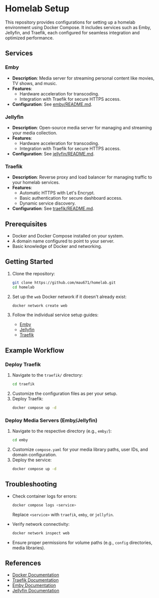 # Homelab Setup

This repository provides configurations for setting up a homelab environment using Docker Compose. It includes services such as Emby, Jellyfin, and Traefik, each configured for seamless integration and optimized performance.

## Services

### Emby
- **Description**: Media server for streaming personal content like movies, TV shows, and music.
- **Features**:
  - Hardware acceleration for transcoding.
  - Integration with Traefik for secure HTTPS access.
- **Configuration**:
  See [emby/README.md](emby/README.md).

### Jellyfin
- **Description**: Open-source media server for managing and streaming your media collection.
- **Features**:
  - Hardware acceleration for transcoding.
  - Integration with Traefik for secure HTTPS access.
- **Configuration**:
  See [jellyfin/README.md](jellyfin/README.md).

### Traefik
- **Description**: Reverse proxy and load balancer for managing traffic to your homelab services.
- **Features**:
  - Automatic HTTPS with Let's Encrypt.
  - Basic authentication for secure dashboard access.
  - Dynamic service discovery.
- **Configuration**:
  See [traefik/README.md](traefik/README.md).

## Prerequisites

- Docker and Docker Compose installed on your system.
- A domain name configured to point to your server.
- Basic knowledge of Docker and networking.

## Getting Started

1. Clone the repository:
   ```bash
   git clone https://github.com/mau671/homelab.git
   cd homelab
   ```

2. Set up the `web` Docker network if it doesn't already exist:
   ```bash
   docker network create web
   ```

3. Follow the individual service setup guides:
   - [Emby](emby/README.md)
   - [Jellyfin](jellyfin/README.md)
   - [Traefik](traefik/README.md)

## Example Workflow

### Deploy Traefik
1. Navigate to the `traefik/` directory:
   ```bash
   cd traefik
   ```
2. Customize the configuration files as per your setup.
3. Deploy Traefik:
   ```bash
   docker compose up -d
   ```

### Deploy Media Servers (Emby/Jellyfin)
1. Navigate to the respective directory (e.g., `emby/`):
   ```bash
   cd emby
   ```
2. Customize `compose.yaml` for your media library paths, user IDs, and domain configuration.
3. Deploy the service:
   ```bash
   docker compose up -d
   ```

## Troubleshooting

- Check container logs for errors:
  ```bash
  docker compose logs <service>
  ```
  Replace `<service>` with `traefik`, `emby`, or `jellyfin`.

- Verify network connectivity:
  ```bash
  docker network inspect web
  ```

- Ensure proper permissions for volume paths (e.g., `config` directories, media libraries).

## References

- [Docker Documentation](https://docs.docker.com/)
- [Traefik Documentation](https://doc.traefik.io/traefik/)
- [Emby Documentation](https://emby.media/documentation.html)
- [Jellyfin Documentation](https://jellyfin.org/docs/)

